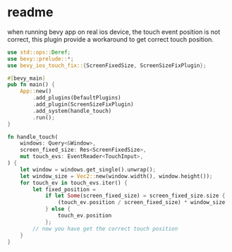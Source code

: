 # readme

when running bevy app on real ios device, the touch event position is not correct, this plugin provide a workaround to
get correct touch position.

```rust
use std::ops::Deref;
use bevy::prelude::*;
use bevy_ios_touch_fix::{ScreenFixedSize, ScreenSizeFixPlugin};

#[bevy_main]
pub fn main() {
    App::new()
        .add_plugins(DefaultPlugins)
        .add_plugin(ScreenSizeFixPlugin)
        .add_system(handle_touch)
        .run();
}

fn handle_touch(
    windows: Query<&Window>,
    screen_fixed_size: Res<ScreenFixedSize>,
    mut touch_evs: EventReader<TouchInput>,
) {
    let window = windows.get_single().unwrap();
    let window_size = Vec2::new(window.width(), window.height());
    for touch_ev in touch_evs.iter() {
        let fixed_position =
            if let Some(screen_fixed_size) = screen_fixed_size.size {
                (touch_ev.position / screen_fixed_size) * window_size
            } else {
                touch_ev.position
            };
        // now you have get the correct touch position
    }
}
```
